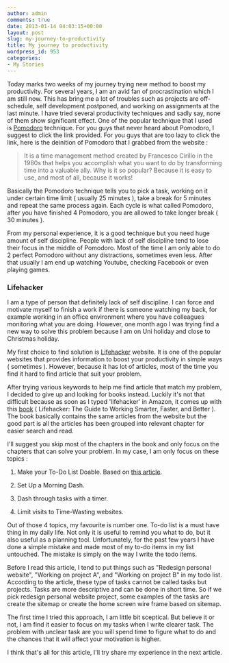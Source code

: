 ```yaml
---
author: admin
comments: true
date: 2013-01-14 04:03:15+00:00
layout: post
slug: my-journey-to-productivity
title: My journey to productivity
wordpress_id: 953
categories:
- My Stories
---
```


Today marks two weeks of my journey trying new method to boost my productivity. For several years, I am an avid fan of procrastination which I am still now. This has bring me a lot of troubles such as projects are off-schedule, self development postponed, and working on assignments at the last minute. I have tried several productivity techniques and sadly say, none of them show significant effect. One of the popular technique that I used is [Pomodoro](http://www.pomodorotechnique.com/) technique. For you guys that never heard about Pomodoro, I suggest to click the link provided. For you guys that are too lazy to click the link, here is the deinition of Pomodoro that I grabbed from the website :


> It is a time management method created by Francesco Cirillo in the 1980s that helps you accomplish what you want to do by transforming time into a valuable ally. Why is it so popular? Because it is easy to use, and most of all, because it works!


Basically the Pomodoro technique tells you to pick a task, working on it under certain time limit ( usually 25 minutes ), take a break for 5 minutes and repeat the same process again. Each cycle is what called Pomodoro, after you have finished 4 Pomodoro, you are allowed to take longer break ( 30 minutes ).

From my personal experience, it is a good technique but you need huge amount of self discipline. People with lack of self discipline tend to lose their focus in the middle of Pomodoro. Most of the time I am only able to do 2 perfect Pomodoro without any distractions, sometimes even less. After that usually I am end up watching Youtube, checking Facebook or even playing games.


### Lifehacker


I am a type of person that definitely lack of self discipline. I can force and motivate myself to finish a work if there is someone watching my back, for example working in an office environment where you have colleagues monitoring what you are doing. However, one month ago I was trying find a new way to solve this problem because I am on Uni holiday and close to Christmas holiday.

My first choice to find solution is [Lifehacker](http://www.lifehacker.com.au/) website. It is one of the popular websites that provides information to boost your productivity in simple ways ( sometimes ). However, because it has lot of articles, most of the time you find it hard to find article that suit your problem.

After trying various keywords to help me find article that match my problem, I decided to give up and looking for books instead. Luckily it's not that difficult because as soon as I typed 'lifehacker' in Amazon, it comes up with this [book](http://www.amazon.com/Lifehacker-Working-Smarter-Faster-ebook/dp/B0055AUGG8/ref=sr_1_2?ie=UTF8&qid=1357975024&sr=8-2&keywords=lifehacker) ( Lifehacker: The Guide to Working Smarter, Faster, and Better ). The book basically contains the same articles from the website but the good part is all the articles has been grouped into relevant chapter for easier search and read.

I'll suggest you skip most of the chapters in the book and only focus on the chapters that can solve your problem. In my case, I am only focus on these topics :



	
  1. Make your To-Do List Doable. Based on [this article](http://lifehacker.com/270404/how-to-make-your-to+do-list-doable).

	
  2. Set Up a Morning Dash.

	
  3. Dash through tasks with a timer.

	
  4. Limit visits to Time-Wasting websites.


Out of those 4 topics, my favourite is number one. To-do list is a must have thing in my daily life. Not only it is useful to remind you what to do, but it also useful as a planning tool. Unfortunately, for the past few years I have done a simple mistake and made most of my to-do items in my list untouched. The mistake is simply on the way I write the todo items.

Before I read this article, I tend to put things such as "Redesign personal website", "Working on project A", and "Working on project B" in my todo list. According to the article, these type of tasks cannot be called tasks but projects. Tasks are more descriptive and can be done in short time. So if we pick redesign personal website project, some examples of the tasks are create the sitemap or create the home screen wire frame based on sitemap.

The first time I tried this approach, I am little bit sceptical. But believe it or not, I am find it easier to focus on my tasks when I write clearer task. The problem with unclear task are you will spend time to figure what to do and the chances that it will affect your motivation is higher.

I think that's all for this article, I'll try share my experience in the next article.
